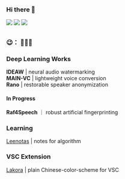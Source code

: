 ### Hi there 👋

[![](https://img.shields.io/badge/github.io-grey?style=flat)](https://pecholal.github.io) 
[![](https://img.shields.io/badge/SEU-USTC-blue?style=flat)](https://github.com/PecholaL) 
[![](https://img.shields.io/badge/Google-Scholar-pink?style=flat)](https://scholar.google.com/citations?user=rP_RLDcAAAAJ&hl=en)  

<!--
**PecholaL/PecholaL** is a ✨ _special_ ✨ repository because its `README.md` (this file) appears on your GitHub profile.

Here are some ideas to get you started:

- 🔭 I’m currently working on ...
- 🌱 I’m currently learning ...
- 👯 I’m looking to collaborate on ...
- 🤔 I’m looking for help with ...
- 💬 Ask me about ...
- 📫 How to reach me: ...
- 😄 Pronouns: ...
- ⚡ Fun fact: ...
-->


##   
### 😉： 🫥🫥🫥  

### Deep Learning Works
**IDEAW** | neural audio watermarking  
**MAIN-VC** | lightweight voice conversion  
**Rano** | restorable speaker anonymization  

#### In Progress
**Raf4Speech** ｜ robust artificial fingerprinting

### Learning
[Leenotas](https://github.com/pecholal/Leenotas) | notes for algorithm

### VSC Extension
[Lakora](https://github.com/pecholal/Lakora) | plain Chinese-color-scheme for VSC

